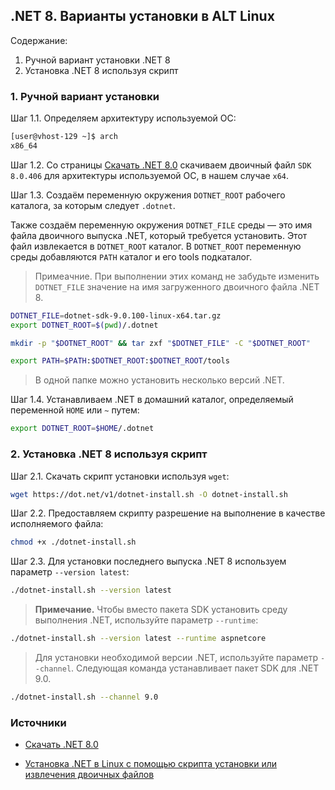 ## .NET 8. Варианты установки в ALT Linux

Содержание:
1. Ручной вариант установки .NET 8
2. Установка .NET 8 используя скрипт

### 1. Ручной вариант установки
Шаг 1.1. Определяем архитектуру используемой ОС:
```bash
[user@vhost-129 ~]$ arch
x86_64
```

Шаг 1.2. Со страницы [Скачать .NET 8.0](https://dotnet.microsoft.com/ru-ru/download/dotnet/8.0) скачиваем двоичный файл `SDK 8.0.406` для архитектуры используемой ОС, в нашем случае `x64`.

Шаг 1.3. Создаём переменную окружения `DOTNET_ROOT` рабочего каталога, за которым следует `.dotnet`.

Также создаём переменную окружения `DOTNET_FILE` среды — это имя файла двоичного выпуска .NET, который требуется установить. Этот файл извлекается в `DOTNET_ROOT` каталог. В `DOTNET_ROOT` переменную среды добавляются `PATH` каталог и его tools подкаталог.

> Примеачние. При выполнении этих команд не забудьте изменить `DOTNET_FILE` значение на имя загруженного двоичного файла .NET 8.

```bash
DOTNET_FILE=dotnet-sdk-9.0.100-linux-x64.tar.gz
export DOTNET_ROOT=$(pwd)/.dotnet

mkdir -p "$DOTNET_ROOT" && tar zxf "$DOTNET_FILE" -C "$DOTNET_ROOT"

export PATH=$PATH:$DOTNET_ROOT:$DOTNET_ROOT/tools
```

> В одной папке можно установить несколько версий .NET.

Шаг 1.4. Устанавливаем .NET в домашний каталог, определяемый переменной `HOME` или `~` путем:
```bash
export DOTNET_ROOT=$HOME/.dotnet
```

### 2. Установка .NET 8 используя скрипт

Шаг 2.1. Скачать скрипт установки используя `wget`:
```bash
wget https://dot.net/v1/dotnet-install.sh -O dotnet-install.sh
```

Шаг 2.2. Предоставляем скрипту разрешение на выполнение в качестве исполняемого файла:
```bash
chmod +x ./dotnet-install.sh
```

Шаг 2.3. Для установки последнего выпуска .NET 8 используем параметр `--version latest`:
```bash
./dotnet-install.sh --version latest
```


> __Примечание.__ Чтобы вместо пакета SDK установить среду выполнения .NET, используйте параметр `--runtime`:
```bash
./dotnet-install.sh --version latest --runtime aspnetcore
```

> Для установки необходимой версии .NET, используйте параметр `--channel`. Следующая команда устанавливает пакет SDK для .NET 9.0.
```bash
./dotnet-install.sh --channel 9.0
```

### Источники
- [Скачать .NET 8.0](https://dotnet.microsoft.com/ru-ru/download/dotnet/8.0)

- [Установка .NET в Linux с помощью скрипта установки или извлечения двоичных файлов](https://learn.microsoft.com/ru-ru/dotnet/core/install/linux-scripted-manual)